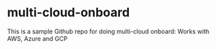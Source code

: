 # multi-cloud-onboard
This is a sample Github repo for doing multi-cloud onboard: Works with AWS, Azure and GCP
